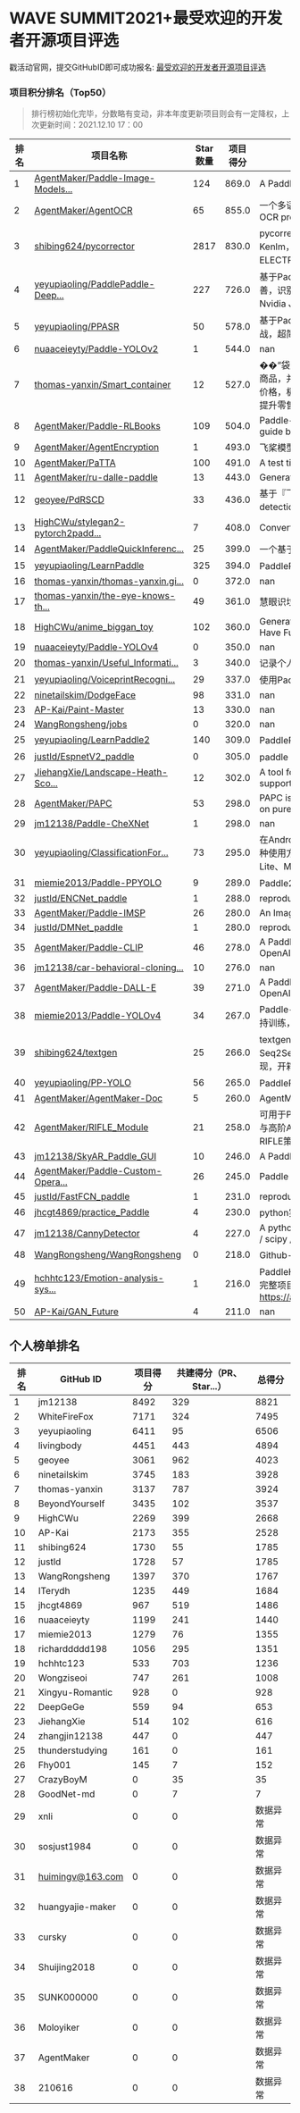 # WAVE SUMMIT2021+最受欢迎的开发者开源项目评选

戳活动官网，提交GitHubID即可成功报名: [最受欢迎的开发者开源项目评选](https://www.paddlepaddle.org.cn/wavesummitplus2021)

### 项目积分排名（Top50）

> 排行榜初始化完毕，分数略有变动，非本年度更新项目则会有一定降权，上次更新时间：2021.12.10 17：00  

| 排名 | 项目名称 | Star数量 | 项目得分 | 项目简介 |
| -------- | -------- | -------- | -------- | -------- |
| 1 | [AgentMaker/Paddle-Image-Models...](https://github.com/AgentMaker/Paddle-Image-Models) | 124 | 869.0 | A PaddlePaddle version image model zoo. |
| 2 | [AgentMaker/AgentOCR](https://github.com/AgentMaker/AgentOCR) | 65 | 855.0 | 一个多语言支持、易使用的 OCR 项目。An easy-to-use OCR project with multilingual support. |
| 3 | [shibing624/pycorrector](https://github.com/shibing624/pycorrector) | 2817 | 830.0 | pycorrector is a toolkit for text error correction. 文本纠错，Kenlm，Seq2Seq_Attention，BERT，MacBERT，ELECTRA，ERNIE，Transformer等模型实现，开箱即用。 |
| 4 | [yeyupiaoling/PaddlePaddle-Deep...](https://github.com/yeyupiaoling/PaddlePaddle-DeepSpeech) | 227 | 726.0 | 基于PaddlePaddle实现的语音识别，中文语音识别。项目完善，识别效果好。支持Windows，Linux下训练和预测，支持Nvidia Jetson开发板预测。 |
| 5 | [yeyupiaoling/PPASR](https://github.com/yeyupiaoling/PPASR) | 50 | 578.0 | 基于PaddlePaddle2实现端到端中文语音识别，从入门到实战，超简单的入门案例，超实用的企业项目。 |
| 6 | [nuaaceieyty/Paddle-YOLOv2](https://github.com/nuaaceieyty/Paddle-YOLOv2) | 1 | 544.0 | nan |
| 7 | [thomas-yanxin/Smart_container](https://github.com/thomas-yanxin/Smart_container) | 12 | 527.0 | ��“袋鼯麻麻——智能购物平台”能够精准地定位识别每一个商品，并且能够返回完整地购物清单及顾客应付的实际商品总价格，极大地降低零售行业实际运营过程中巨大的人力成本，提升零售行业无人化、自动化、智能化水平。 |
| 8 | [AgentMaker/Paddle-RLBooks](https://github.com/AgentMaker/Paddle-RLBooks) | 109 | 504.0 | Paddle-RLBooks is a reinforcement learning code study guide based on pure PaddlePaddle. |
| 9 | [AgentMaker/AgentEncryption](https://github.com/AgentMaker/AgentEncryption) | 1 | 493.0 | 飞桨模型加密库 |
| 10 | [AgentMaker/PaTTA](https://github.com/AgentMaker/PaTTA) | 100 | 491.0 | A test times augmentation toolkit based on paddle2.0. |
| 11 | [AgentMaker/ru-dalle-paddle](https://github.com/AgentMaker/ru-dalle-paddle) | 13 | 443.0 | Generate images from texts. In Russian. In PaddlePaddle |
| 12 | [geoyee/PdRSCD](https://github.com/geoyee/PdRSCD) | 33 | 436.0 | 基于『飞桨』的遥感变化检测工具（Remote sensing change detection tool based on『PaddlePaddle』） |
| 13 | [HighCWu/stylegan2-pytorch2padd...](https://github.com/HighCWu/stylegan2-pytorch2paddle) | 7 | 408.0 | Convert StyleGAN2 PyTorch to PaddlePaddle |
| 14 | [AgentMaker/PaddleQuickInferenc...](https://github.com/AgentMaker/PaddleQuickInference) | 25 | 399.0 | 一个基于 Paddle Inference 封装的用于快速部署的高层 API  |
| 15 | [yeyupiaoling/LearnPaddle](https://github.com/yeyupiaoling/LearnPaddle) | 325 | 394.0 | PaddlePaddle V2版本系列教程，博客专栏： |
| 16 | [thomas-yanxin/thomas-yanxin.gi...](https://github.com/thomas-yanxin/thomas-yanxin.github.com) | 0 | 372.0 | nan |
| 17 | [thomas-yanxin/the-eye-knows-th...](https://github.com/thomas-yanxin/the-eye-knows-the-garbage) | 49 | 361.0 | 慧眼识垃圾系统——垃圾分类全套技术方案 |
| 18 | [HighCWu/anime_biggan_toy](https://github.com/HighCWu/anime_biggan_toy) | 102 | 360.0 | Generate Amazing Anime Pictures With BigGAN. Just Have Fun !!! |
| 19 | [nuaaceieyty/Paddle-YOLOv4](https://github.com/nuaaceieyty/Paddle-YOLOv4) | 0 | 350.0 | nan |
| 20 | [thomas-yanxin/Useful_Informati...](https://github.com/thomas-yanxin/Useful_Information) | 3 | 340.0 | 记录个人觉得有用的相关资料信息【欢迎共建！】 |
| 21 | [yeyupiaoling/VoiceprintRecogni...](https://github.com/yeyupiaoling/VoiceprintRecognition-PaddlePaddle) | 29 | 337.0 | 使用PaddlePaddle实现声纹识别 |
| 22 | [ninetailskim/DodgeFace](https://github.com/ninetailskim/DodgeFace) | 98 | 331.0 | nan |
| 23 | [AP-Kai/Paint-Master](https://github.com/AP-Kai/Paint-Master) | 13 | 330.0 | nan |
| 24 | [WangRongsheng/jobs](https://github.com/WangRongsheng/jobs) | 0 | 320.0 | nan |
| 25 | [yeyupiaoling/LearnPaddle2](https://github.com/yeyupiaoling/LearnPaddle2) | 140 | 309.0 | PaddlePaddle Fluid 版本系列教程，CSDN博客专栏： |
| 26 | [justld/EspnetV2_paddle](https://github.com/justld/EspnetV2_paddle) | 0 | 305.0 | paddle espnetv2 复现 |
| 27 | [JiehangXie/Landscape-Heath-Sco...](https://github.com/JiehangXie/Landscape-Heath-Score) | 12 | 302.0 | A tool for evaluating landscape health benefits and supporting evidence-based design |
| 28 | [AgentMaker/PAPC](https://github.com/AgentMaker/PAPC) | 53 | 298.0 | PAPC is a deep learning for point clouds platform based on pure PaddlePaddle |
| 29 | [jm12138/Paddle-CheXNet](https://github.com/jm12138/Paddle-CheXNet) | 1 | 298.0 | nan |
| 30 | [yeyupiaoling/ClassificationFor...](https://github.com/yeyupiaoling/ClassificationForAndroid) | 73 | 295.0 | 在Android使用深度学习模型实现图像识别，本项目提供了多种使用方式，使用到的框架如下：Tensorflow Lite、Paddle Lite、MNN、TNN |
| 31 | [miemie2013/Paddle-PPYOLO](https://github.com/miemie2013/Paddle-PPYOLO) | 9 | 289.0 | Paddle2.0动态图版PPYOLO, 45.1%box AP. |
| 32 | [justld/ENCNet_paddle](https://github.com/justld/ENCNet_paddle) | 1 | 288.0 | reproduction of ENCNet |
| 33 | [AgentMaker/Paddle-IMSP](https://github.com/AgentMaker/Paddle-IMSP) | 26 | 280.0 | An Image Search and Pair system base on PaddlePaddle. |
| 34 | [justld/DMNet_paddle](https://github.com/justld/DMNet_paddle) | 1 | 280.0 | reproduction of DMNet |
| 35 | [AgentMaker/Paddle-CLIP](https://github.com/AgentMaker/Paddle-CLIP) | 46 | 278.0 | A PaddlePaddle version implementation of CLIP of OpenAI. |
| 36 | [jm12138/car-behavioral-cloning...](https://github.com/jm12138/car-behavioral-cloning-paddle) | 10 | 276.0 | nan |
| 37 | [AgentMaker/Paddle-DALL-E](https://github.com/AgentMaker/Paddle-DALL-E) | 39 | 271.0 | A PaddlePaddle version implementation of DALL-E of OpenAI. |
| 38 | [miemie2013/Paddle-YOLOv4](https://github.com/miemie2013/Paddle-YOLOv4) | 34 | 267.0 | Paddle-YOLOv4,supports training, at least 41.1% mAP.支持训练，至少41.1%mAP。少数的给出精度的复现。 |
| 39 | [shibing624/textgen](https://github.com/shibing624/textgen) | 25 | 266.0 | textgen, Text Generation models. 文本生成，包括：UDA，Seq2Seq，ERNIE-GEN，BERT，XLNet，GPT-2等模型实现，开箱即用。 |
| 40 | [yeyupiaoling/PP-YOLO](https://github.com/yeyupiaoling/PP-YOLO) | 56 | 265.0 | PaddlePaddle实现的目标检测模型PP-YOLO |
| 41 | [AgentMaker/AgentMaker-Doc](https://github.com/AgentMaker/AgentMaker-Doc) | 5 | 260.0 | AgentMaker document assistant |
| 42 | [AgentMaker/RIFLE_Module](https://github.com/AgentMaker/RIFLE_Module) | 21 | 258.0 | 可用于PaddlePaddle的RIFLE优化策略封装版，支持普通API与高阶API，并且只需向训练代码中插入一行代码即可使用RIFLE策略。 |
| 43 | [jm12138/SkyAR_Paddle_GUI](https://github.com/jm12138/SkyAR_Paddle_GUI) | 10 | 246.0 | A Paddle and GUI implementation of SkyAR |
| 44 | [AgentMaker/Paddle-Custom-Opera...](https://github.com/AgentMaker/Paddle-Custom-Operators) | 26 | 245.0 | Paddle Custom Operators. |
| 45 | [justld/FastFCN_paddle](https://github.com/justld/FastFCN_paddle) | 1 | 231.0 | reproduction of FastFCN  |
| 46 | [jhcgt4869/practice_Paddle](https://github.com/jhcgt4869/practice_Paddle) | 4 | 230.0 | python实践到Paddle实践 |
| 47 | [jm12138/CannyDetector](https://github.com/jm12138/CannyDetector) | 4 | 227.0 | A python implementation of  Canny Detector using numpy / scipy / torch / paddle package. |
| 48 | [WangRongsheng/WangRongsheng](https://github.com/WangRongsheng/WangRongsheng) | 0 | 218.0 | Github-【关于我】个人主页 |
| 49 | [hchhtc123/Emotion-analysis-sys...](https://github.com/hchhtc123/Emotion-analysis-system) | 1 | 216.0 | PaddleHub实战：基于OCEMOTION的中文微情感分析系统，完整项目教程地址：https://aistudio.baidu.com/aistudio/projectdetail/2211726 |
| 50 | [AP-Kai/GAN_Future](https://github.com/AP-Kai/GAN_Future) | 4 | 211.0 | nan |






## 个人榜单排名

| 排名 | GitHub ID | 项目得分 | 共建得分（PR、Star...） | 总得分 |
| -------- | -------- | -------- | -------- | -------- |
| 1 | jm12138 | 8492 | 329 | 8821 |
| 2 | WhiteFireFox | 7171 | 324 | 7495 |
| 3 | yeyupiaoling | 6411 | 95 | 6506 |
| 4 | livingbody | 4451 | 443 | 4894 |
| 5 | geoyee | 3061 | 962 | 4023 |
| 6 | ninetailskim | 3745 | 183 | 3928 |
| 7 | thomas-yanxin | 3137 | 787 | 3924 |
| 8 | BeyondYourself | 3435 | 102 | 3537 |
| 9 | HighCWu | 2269 | 399 | 2668 |
| 10 | AP-Kai | 2173 | 355 | 2528 |
| 11 | shibing624 | 1730 | 55 | 1785 |
| 12 | justld | 1728 | 57 | 1785 |
| 13 | WangRongsheng | 1397 | 370 | 1767 |
| 14 | ITerydh | 1235 | 449 | 1684 |
| 15 | jhcgt4869 | 967 | 519 | 1486 |
| 16 | nuaaceieyty | 1199 | 241 | 1440 |
| 17 | miemie2013 | 1279 | 76 | 1355 |
| 18 | richarddddd198 | 1056 | 295 | 1351 |
| 19 | hchhtc123 | 533 | 703 | 1236 |
| 20 | Wongziseoi | 747 | 261 | 1008 |
| 21 | Xingyu-Romantic | 928 | 0 | 928 |
| 22 | DeepGeGe | 559 | 94 | 653 |
| 23 | JiehangXie | 514 | 102 | 616 |
| 24 | zhangjin12138 | 447 | 0 | 447 |
| 25 | thunderstudying | 161 | 0 | 161 |
| 26 | Fhy001 | 145 | 7 | 152 |
| 27 | CrazyBoyM | 0 | 35 | 35 |
| 28 | GoodNet-md | 0 | 7 | 7 |
| 29 | xnli | 0 | 0 | 数据异常 |
| 30 | sosjust1984 | 0 | 0 | 数据异常 |
| 31 | huimingv@163.com | 0 | 0 | 数据异常 |
| 32 | huangyajie-maker | 0 | 0 | 数据异常 |
| 33 | cursky | 0 | 0 | 数据异常 |
| 34 | Shuijing2018 | 0 | 0 | 数据异常 |
| 35 | SUNK000000 | 0 | 0 | 数据异常 |
| 36 | Moloyiker | 0 | 0 | 数据异常 |
| 37 | AgentMaker | 0 | 0 | 数据异常 |
| 38 | 210616 | 0 | 0 | 数据异常 |








